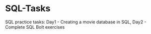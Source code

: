 # SQL-Tasks
SQL practice tasks: Day1 - Creating a movie database in SQL, Day2 - Complete SQL Bolt exercises
